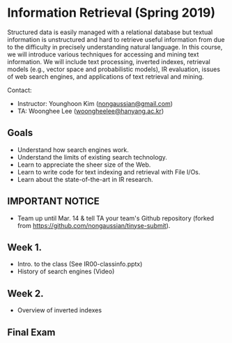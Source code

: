 # Information Retrieval (Spring 2019)

Structured data is easily managed with a relational database but textual information is unstructured and hard to retrieve useful information from due to the difficulty in precisely understanding natural language. In this course, we will introduce various techniques for accessing and mining text information. We will include text processing, inverted indexes, retrieval models (e.g., vector space and probabilistic models), IR evaluation, issues of web search engines, and applications of text retrieval and mining.

Contact:
* Instructor: Younghoon Kim (nongaussian@gmail.com)
* TA: Woonghee Lee (woongheelee@hanyang.ac.kr)

## Goals
* Understand how search engines work.
* Understand the limits of existing search technology.
* Learn to appreciate the sheer size of the Web.
* Learn to write code for text indexing and retrieval with File I/Os.
* Learn about the state-of-the-art in IR research. 

## IMPORTANT NOTICE
* Team up until Mar. 14 & tell TA your team's Github repository (forked from https://github.com/nongaussian/tinyse-submit).

## Week 1.

* Intro. to the class (See IR00-classinfo.pptx)
* History of search engines (Video)

## Week 2.

* Overview of inverted indexes

## Final Exam
